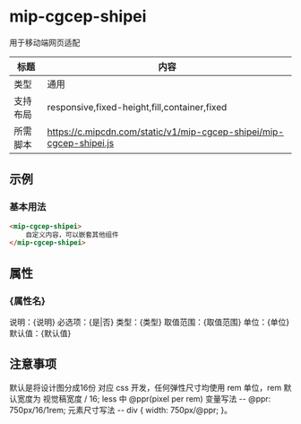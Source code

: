 # mip-cgcep-shipei

用于移动端网页适配

标题|内容
----|----
类型|通用
支持布局|responsive,fixed-height,fill,container,fixed
所需脚本|https://c.mipcdn.com/static/v1/mip-cgcep-shipei/mip-cgcep-shipei.js

## 示例

### 基本用法
```html
<mip-cgcep-shipei>
    自定义内容，可以嵌套其他组件
</mip-cgcep-shipei>
```

## 属性

### {属性名}

说明：{说明}
必选项：{是|否}
类型：{类型}
取值范围：{取值范围}
单位：{单位}
默认值：{默认值}

## 注意事项
默认是将设计图分成16份
对应 css 开发，任何弹性尺寸均使用 rem 单位，rem 默认宽度为 视觉稿宽度 / 16;
less 中 @ppr(pixel per rem) 变量写法 -- @ppr: 750px/16/1rem;
 元素尺寸写法 -- div { width: 750px/@ppr; }。